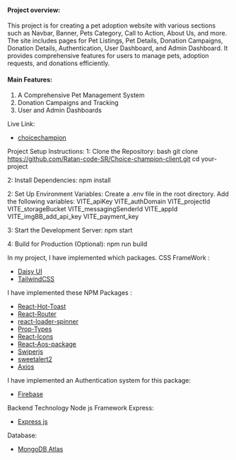 #### Project overview:
This project is for creating a pet adoption website with various sections such as Navbar, Banner, Pets Category, Call to Action, About Us, and more. The site includes pages for Pet Listings, Pet Details, Donation Campaigns, Donation Details, Authentication, User Dashboard, and Admin Dashboard. It provides comprehensive features for users to manage pets, adoption requests, and donations efficiently.

#### Main Features:
1. A Comprehensive Pet Management System
2. Donation Campaigns and Tracking
3. User and Admin Dashboards

Live Link:   
- [choicechampion](https://choicechampion-d3308.web.app/)

Project Setup Instructions:
1: Clone the Repository:
bash
git clone https://github.com/Ratan-code-SR/Choice-champion-client.git
cd your-project

2: Install Dependencies:
npm install

2: Set Up Environment Variables:
Create a .env file in the root directory.
Add the following variables:
VITE_apiKey
VITE_authDomain
VITE_projectId
VITE_storageBucket
VITE_messagingSenderId
VITE_appId
VITE_imgBB_add_api_key
VITE_payment_key

3: Start the Development Server:
npm start

4: Build for Production (Optional):
npm run build

 In my project, I have implemented which packages.
 CSS FrameWork :
- [Daisy UI](https://daisyui.com/)
- [TailwindCSS](https://tailwindcss.com/)


 I have implemented these NPM Packages :
- [React-Hot-Toast](https://react-hot-toast.com/)
- [React-Router](https://reactrouter.com/en/main)
- [react-loader-spinner](https://mhnpd.github.io/react-loader-spinner/docs/intro)
- [Prop-Types](https://www.npmjs.com/package/prop-types)
- [React-Icons](https://react-icons.github.io/react-icons/)
- [React-Aos-package](https://michalsnik.github.io/aos/)
- [Swiperjs](https://swiperjs.com/)
- [sweetalert2](https://sweetalert2.github.io/)
- [Axios](https://axios-http.com/)

 I have implemented an Authentication system for this package:
- [Firebase](https://firebase.google.com/)

 Backend Technology Node js Framework Express:
- [Express js](https://expressjs.com/)

 Database:
- [MongoDB Atlas ](https://www.mongodb.com/atlas/database)


